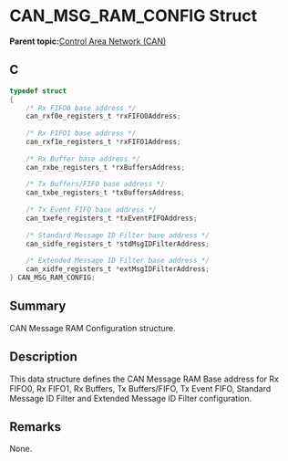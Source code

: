 # CAN\_MSG\_RAM\_CONFIG Struct

**Parent topic:**[Control Area Network \(CAN\)](GUID-B5AC476B-B06A-4C89-AB15-1BB515862877.md)

## C

```c
typedef struct
{
    /* Rx FIFO0 base address */
    can_rxf0e_registers_t *rxFIFO0Address;
    
    /* Rx FIFO1 base address */
    can_rxf1e_registers_t *rxFIFO1Address;
    
    /* Rx Buffer base address */
    can_rxbe_registers_t *rxBuffersAddress;
    
    /* Tx Buffers/FIFO base address */
    can_txbe_registers_t *txBuffersAddress;
    
    /* Tx Event FIFO base address */
    can_txefe_registers_t *txEventFIFOAddress;
    
    /* Standard Message ID Filter base address */
    can_sidfe_registers_t *stdMsgIDFilterAddress;
    
    /* Extended Message ID Filter base address */
    can_xidfe_registers_t *extMsgIDFilterAddress;
} CAN_MSG_RAM_CONFIG;

```

## Summary

CAN Message RAM Configuration structure.

## Description

This data structure defines the CAN Message RAM Base address for Rx FIFO0, Rx FIFO1, Rx Buffers, Tx Buffers/FIFO, Tx Event FIFO, Standard Message ID Filter and Extended Message ID Filter configuration.

## Remarks

None.


